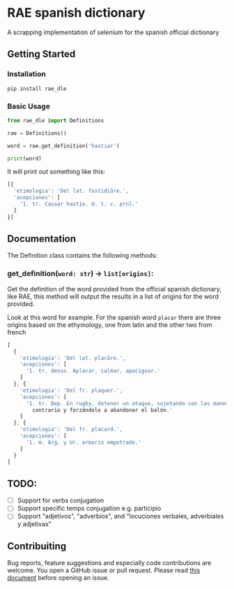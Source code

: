 # RAE spanish dictionary
A scrapping implementation of selenium for the spanish official dictionary

## Getting Started

### Installation

`pip install rae_dle`

### Basic Usage

```python
from rae_dle import Definitions

rae = Definitions()

word = rae.get_definition('hastiar')

print(word)
```

It will print out something like this:

```js
[{
  'etimologia': 'Del lat. fastidiāre.',
  'acepciones': [
    '1. tr. Causar hastío. U. t. c. prnl.'
  ]
}]
```

## Documentation

The Definition class contains the following methods:

### get_definition(`word: str`) -> `list[origins]`:

Get the definition of the word provided from the official spanish dictionary, like RAE, this method
will output the results in a list of origins for the word provided.

Look at this word for example. For the spanish word `placar` there are three
origins based on the ethymology, one from latin and the other two from french

```js
[
  {
    'etimologia': 'Del lat. placāre.',
    'acepciones': [
      '1. tr. desus. Aplacar, calmar, apaciguar.'
    ]
  }, {
    'etimologia': 'Del fr. plaquer.',
    'acepciones': [
      '1. tr. Dep. En rugby, detener un ataque, sujetando con las manos al
        contrario y forzándolo a abandonar el balón.'
    ]
  }, {
    'etimologia': 'Del fr. placard.',
    'acepciones': [
      '1. m. Arg. y Ur. armario empotrado.'
    ]
  }
]
```

## TODO:
- [ ] Support for verbs conjugation
- [ ] Support specific temps conjugation e.g. participio
- [ ] Support "adjetivos", "adverbios", and "locuciones verbales, adverbiales
   y adjetivas"

## Contribuiting
Bug reports, feature suggestions and especially code contributions are welcome. You open a GitHub issue or pull
request. Please read [this document](CONTRIBUTING.md) before opening an issue.
